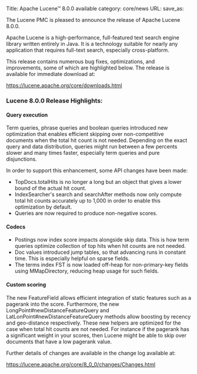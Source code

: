 Title: Apache Lucene™ 8.0.0 available
category: core/news
URL: 
save_as: 

The Lucene PMC is pleased to announce the release of Apache Lucene 8.0.0.

Apache Lucene is a high-performance, full-featured text search engine library written entirely in Java. It is a technology suitable for nearly any application that requires full-text search, especially cross-platform.

This release contains numerous bug fixes, optimizations, and improvements, some of which are highlighted below. The release is available for immediate download at:

   <https://lucene.apache.org/core/downloads.html>

### Lucene 8.0.0 Release Highlights:

#### Query execution

Term queries, phrase queries and boolean queries introduced new optimization that enables efficient skipping over non-competitive documents when the total hit count is not needed. Depending on the exact query and data distribution, queries might run between a few percents slower and many times faster, especially term queries and pure disjunctions.

In order to support this enhancement, some API changes have been made:
 * TopDocs.totalHits is no longer a long but an object that gives a lower bound of the actual hit count.
 * IndexSearcher's search and searchAfter methods now only compute total hit counts accurately up to 1,000 in order to enable this optimization by default.
 * Queries are now required to produce non-negative scores.

#### Codecs

 * Postings now index score impacts alongside skip data. This is how term queries optimize collection of top hits when hit counts are not needed.
 * Doc values introduced jump tables, so that advancing runs in constant time. This is especially helpful on sparse fields.
 * The terms index FST is now loaded off-heap for non-primary-key fields using MMapDirectory, reducing heap usage for such fields.

#### Custom scoring

The new FeatureField allows efficient integration of static features such as a pagerank into the score. Furthermore, the new LongPoint#newDistanceFeatureQuery and LatLonPoint#newDistanceFeatureQuery methods allow boosting by recency and geo-distance respectively. These new helpers are optimized for the case when total hit counts are not needed. For instance if the pagerank has a significant weight in your scores, then Lucene might be able to skip over documents that have a low pagerank value.

Further details of changes are available in the change log available at:

  <https://lucene.apache.org/core/8_0_0/changes/Changes.html>

